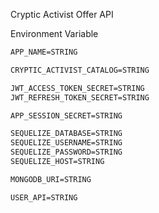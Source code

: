 Cryptic Activist Offer API

Environment Variable

```md
APP_NAME=STRING

CRYPTIC_ACTIVIST_CATALOG=STRING

JWT_ACCESS_TOKEN_SECRET=STRING
JWT_REFRESH_TOKEN_SECRET=STRING

APP_SESSION_SECRET=STRING

SEQUELIZE_DATABASE=STRING
SEQUELIZE_USERNAME=STRING
SEQUELIZE_PASSWORD=STRING
SEQUELIZE_HOST=STRING

MONGODB_URI=STRING

USER_API=STRING
```
